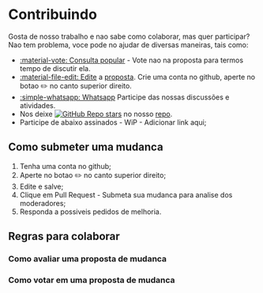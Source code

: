 # Contribuindo

Gosta de nosso trabalho e nao sabe como colaborar, mas quer participar? Nao tem problema, voce pode no ajudar de diversas maneiras, tais como:

- [:material-vote: Consulta popular](https://www12.senado.leg.br/ecidadania/visualizacaomateria?id=154931
  ) - Vote nao na proposta para termos tempo de discutir ela.
- [:material-file-edit: Edite](https://github.com/CoPaJE/CoPaJE/blob/main/PROPOSTA.md) a [proposta](PROPOSTA.md). Crie uma conta no github, aperte no botao :pencil2: no canto superior direito.
- [:simple-whatsapp: Whatsapp](https://chat.whatsapp.com/LELghAO8waM7yExBIvMB8p) Participe das nossas discussões e atividades.
- Nos deixe [![GitHub Repo stars](https://img.shields.io/github/stars/CoPaJE/CoPaJE)](https://github.com/InfiniBrains/mobagen/stargazers) no nosso [repo](https://github.com/InfiniBrains/mobagen/stargazers).
- Participe de abaixo assinados - WiP - Adicionar link aqui;

## Como submeter uma mudanca

1. Tenha uma conta no github; 
2. Aperte no botao :pencil2: no canto superior direito; 
3. Edite e salve; 
4. Clique em Pull Request - Submeta sua mudanca para analise dos moderadores;
5. Responda a possiveis pedidos de melhoria.

## Regras para colaborar

### Como avaliar uma proposta de mudanca

### Como votar em uma proposta de mudanca

